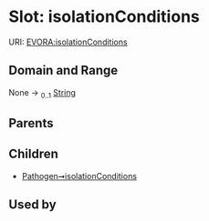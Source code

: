 
# Slot: isolationConditions



URI: [EVORA:isolationConditions](https://evora-project.eu/isolationConditions)


## Domain and Range

None &#8594;  <sub>0..1</sub> [String](types/String.md)

## Parents


## Children

 *  [Pathogen➞isolationConditions](Pathogen_isolationConditions.md)

## Used by

